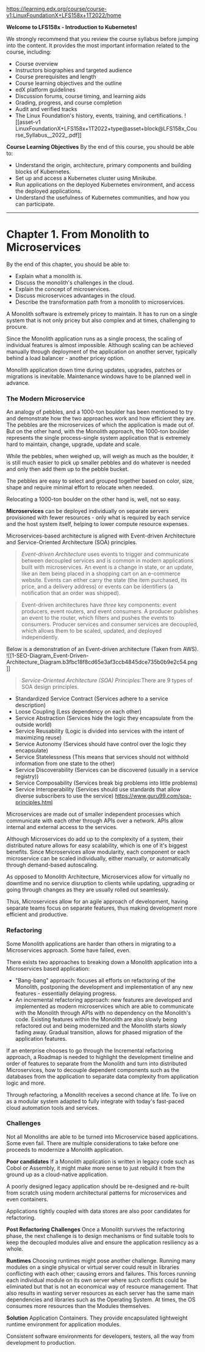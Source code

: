 https://learning.edx.org/course/course-v1:LinuxFoundationX+LFS158x+1T2022/home

**Welcome to LFS158x - Introduction to Kubernetes!**

We strongly recommend that you review the course syllabus before jumping into the content. It provides the most important information related to the course, including:

- Course overview
- Instructors biographies and targeted audience
- Course prerequisites and length
- Course learning objectives and the outline
- edX platform guidelines
- Discussion forums, course timing, and learning aids
- Grading, progress, and course completion
- Audit and verified tracks
- The Linux Foundation's history, events, training, and certifications.
![[asset-v1 LinuxFoundationX+LFS158x+1T2022+type@asset+block@LFS158x_Course_Syllabus__2022_.pdf]]

**Course Learning Objectives**
By the end of this course, you should be able to:
- Understand the origin, architecture, primary components and building blocks of Kubernetes.
- Set up and access a Kubernetes cluster using Minikube.
-  Run applications on the deployed Kubernetes environment, and access the deployed applications.
-  Understand the usefulness of Kubernetes communities, and how you can participate.
---
# Chapter 1. From Monolith to Microservices

By the end of this chapter, you should be able to:
- Explain what a monolith is.
- Discuss the monolith's challenges in the cloud.
- Explain the concept of microservices.
- Discuss microservices advantages in the cloud.
- Describe the transformation path from a monolith to microservices.

A Monolith software is extremely pricey to maintain. It has to run on a single system that is not only pricey but also complex and at times, challenging to procure. 

Since the Monolith application runs as a single process, the scaling of individual features is almost impossible. 
Although scaling can be achieved manually through deployment of the application on another server, typically behind a load balancer - another pricey option.

Monolith application down time during updates, upgrades, patches or migrations is inevitable. Maintenance windows have to be planned well in advance.

### The Modern Microservice
An analogy of pebbles, and a 1000-ton boulder has been mentioned to try and demonstrate how the two approaches work and how efficient they are. 
The pebbles are the microservices of which the application is made out of.
But on the other hand, with the Monolith approach, the 1000-ton boulder represents the single process-single system application that is extremely hard to maintain, change, upgrade, update and scale.

While the pebbles, when weighed up, will weigh as much as the boulder, it is still much easier to pick up smaller pebbles and do whatever is needed and only then add them up to the pebble bucket. 

The pebbles are easy to select and grouped together based on color, size, shape and require minimal effort to relocate when needed. 

Relocating a 1000-ton boulder on the other hand is, well, not so easy.

**Microservices** can be deployed individually on separate servers provisioned with fewer resources - only what is required by each service and the host system itself, helping to lower compute resource expenses.

Microservices-based architecture is aligned with Event-driven Architecture and Service-Oriented Architecture (SOA) principles. 

> *Event-driven Architecture* uses events to trigger and communicate between decoupled services and is common in modern applications built with microservices. An event is a change in state, or an update, like an item being placed in a shopping cart on an e-commerce website. Events can either carry the state (the item purchased, its price, and a delivery address) or events can be identifiers (a notification that an order was shipped). 

>Event-driven architectures have *three* key components: event producers, event routers, and event consumers. A producer publishes an event to the router, which filters and pushes the events to consumers. Producer services and consumer services are decoupled, which allows them to be scaled, updated, and deployed independently.

Below is a demonstration of an Event-driven architecture (Taken from AWS).
![[1-SEO-Diagram_Event-Driven-Architecture_Diagram.b3fbc18f8cd65e3af3ccb4845dce735b0b9e2c54.png]]

>*Service-Oriented Architecture (SOA) Principles*:There are 9 types of SOA design principles. 
- Standardized Service Contract (Services adhere to a service description)
- Loose Coupling (Less dependency on each other)
- Service Abstraction (Services hide the logic they encapsulate from the outside world)
- Service Reusability (Logic is divided into services with the intent of maximizing reuse)
- Service Autonomy (Services should have control over the logic they encapsulate)
- Service Statelessness (This means that services should not withhold information from one state to the other)
- Service Discoverability (Services can be discovered (usually in a service registry))
- Service Composability (Services break big problems into little problems)
- Service Interoperability (Services should use standards that allow diverse subscribers to use the service)
https://www.guru99.com/soa-principles.html

Microservices are made out of smaller independent processes which communicate with each other through APIs over a network. 
APIs allow internal and external access to the services.

Although Microservices do add up to the complexity of a system, their distributed nature allows for easy scalability, which is one of it's biggest benefits.
Since Microservices allow modularity, each component or each microservice can be scaled individually, either manually, or automatically through demand-based autoscaling. 

As opposed to Monolith Architecture, Microservices allow for virtually no downtime and no service disruption to clients while updating, upgrading or going through changes as they are usually rolled out seamlessly.

Thus, Microservices allow for an agile approach of development, having separate teams focus on separate features, thus making development more efficient and productive.

### Refactoring
Some Monolith applications are harder than others in migrating to a Microservices approach. Some have failed, even.

There exists two approaches to breaking down a Monolith application into a Microservices based application:
- "Bang-bang" approach: focuses all efforts on refactoring of the Monolith, postponing the development and implementation of any new features - essentially delaying progress.
- An incremental refactoring approach: new features are developed and implemented as modern microservices which are able to communicate with the Monolith through APIs with no dependency on the Monolith's code. Existing features within the Monolith are also slowly being refactored out and being modernized and the Monolith starts slowly fading away. Gradual transition, allows for phased migration of the application features.

If an enterprise chooses to go through the Incremental refactoring approach, a Roadmap is needed to highlight the development timeline and order of features to separate from the Monolith and turn into distributed Microservices, how to decouple dependent components such as the databases from the application to separate data complexity from application logic and more. 

Through refactoring, a Monolith receives a second chance at life. To live on as a modular system adapted to fully integrate with today's fast-paced cloud automation tools and services.

### Challenges
Not all Monoliths are able to be turned into Microservice based applications. Some even fail. 
There are multiple considerations to take before one proceeds to modernize a Monolith application.

**Poor candidates**
If a Monolith application is written in legacy code such as Cobol or Assembly, it might make more sense to just rebuild it from the ground up as a cloud-native application. 

A poorly designed legacy application should be re-designed and re-built from scratch using modern architectural patterns for microservices and even containers.

Applications tightly coupled with data stores are also poor candidates for refactoring.

**Post Refactoring Challenges**
Once a Monolith survives the refactoring phase, the next challenge is to design mechanisms or find suitable tools to keep the decoupled modules alive and ensure the application resiliency as a whole.

**Runtimes**
Choosing runtimes might pose another challenge. Running many modules on a single physical or virtual server could result in libraries conflicting with each other; causing errors and failures. 
This forces running each individual module on its own server where such conflicts could be eliminated but that is not an economical way of resource management. 
That also results in wasting server resources as each server has the same main dependencies and libraries such as the Operating System.
At times, the OS consumes more resources than the Modules themselves.

**Solution**
Application Containers. 
They provide encapsulated lightweight runtime environment for application modules. 

Consistent software environments for developers, testers, all the way from development to production.

